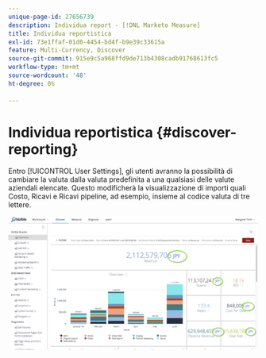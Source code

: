 ```yaml
---
unique-page-id: 27656739
description: Individua report - [!DNL Marketo Measure]
title: Individua reportistica
exl-id: 73e1ffaf-01d0-4454-bd4f-b9e39c33615a
feature: Multi-Currency, Discover
source-git-commit: 915e9c5a968ffd9de713b4308cadb91768613fc5
workflow-type: tm+mt
source-wordcount: '48'
ht-degree: 0%

---
```


# Individua reportistica {#discover-reporting}

Entro [!UICONTROL User Settings], gli utenti avranno la possibilità di cambiare la valuta dalla valuta predefinita a una qualsiasi delle valute aziendali elencate. Questo modificherà la visualizzazione di importi quali Costo, Ricavi e Ricavi pipeline, ad esempio, insieme al codice valuta di tre lettere.

![](assets/one.png)
